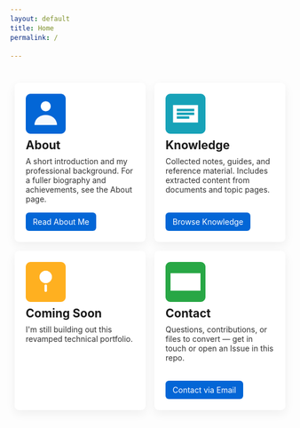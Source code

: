```yaml
---
layout: default
title: Home
permalink: /

---
```


<style>
/* Page-scoped quadrant grid for the home page */
.quadrant-grid {
  display: grid;
  grid-template-columns: 1fr 1fr;
  grid-template-rows: 1fr 1fr;
  gap: 1rem;
  max-width: 1100px;
  margin: 2rem auto;
  padding: 0.5rem;
}
.quadrant {
  background: #ffffff;
  border-radius: 8px;
  padding: 1.25rem;
  box-shadow: 0 6px 18px rgba(20,20,20,0.06);
  min-height: 220px;
  display: flex;
  flex-direction: column;
  justify-content: space-between;
}
.quadrant h2 { margin-top: 0; margin-bottom: 0.5rem; }
.quadrant p { margin: 0 0 1rem 0; color: #333; }
.quad-cta { display:inline-block; padding: 0.5rem 0.8rem; background:#0366d6; color:#fff; border-radius:6px; text-decoration:none; }
.quadrant .quad-img { width: 72px; height: 72px; display:block; margin-bottom: 0.5rem; }

@media (max-width: 760px) {
  .quadrant-grid { grid-template-columns: 1fr; }
}
</style>

<div class="quadrant-grid">
  <section class="quadrant" aria-labelledby="about-title">
    <div>
      <img class="quad-img" src="/assets/img/about.svg" alt="About" />
      <h2 id="about-title">About</h2>
      <p>A short introduction and my professional background. For a fuller biography and achievements, see the About page.</p>
    </div>
    <div>
      <a class="quad-cta" href="/aboutme/">Read About Me</a>
    </div>
  </section>

  <section class="quadrant" aria-labelledby="knowledge-title">
    <div>
      <img class="quad-img" src="/assets/img/knowledge.svg" alt="Knowledge" />
      <h2 id="knowledge-title">Knowledge</h2>
      <p>Collected notes, guides, and reference material. Includes extracted content from documents and topic pages.</p>
    </div>
    <div>
      <a class="quad-cta" href="/knowledge/">Browse Knowledge</a>
    </div>
  </section>

  <section class="quadrant" aria-labelledby="comingsoon-title">
    <div>
      <img class="quad-img" src="/assets/img/coming-soon.svg" alt="Coming soon" />
      <h2 id="dar-title">Coming Soon</h2>
      <p>I'm still building out this revamped technical portfolio.</p>
    </div>
  </section>

  <section class="quadrant" aria-labelledby="contact-title">
    <div>
      <img class="quad-img" src="/assets/img/contact.svg" alt="Contact" />
      <h2 id="contact-title">Contact</h2>
      <p>Questions, contributions, or files to convert — get in touch or open an Issue in this repo.</p>
    </div>
    <div>
      <a class="quad-cta" href="mailto:bigbird023@lonestarbandit.com">Contact via Email</a>
    </div>
  </section>
</div>
